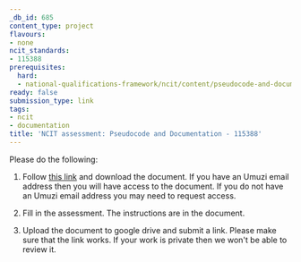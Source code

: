 ```yaml
---
_db_id: 685
content_type: project
flavours:
- none
ncit_standards:
- 115388
prerequisites:
  hard:
  - national-qualifications-framework/ncit/content/pseudocode-and-documentation
ready: false
submission_type: link
tags:
- ncit
- documentation
title: 'NCIT assessment: Pseudocode and Documentation - 115388'
---
```


Please do the following:

1. Follow [this link](https://drive.google.com/file/d/1Q8JtaldJXPZqqKMDWNNjGsg58F1ahTDU/view?usp=sharing) and download the document. If you have an Umuzi email address then you will have access to the document. If you do not have an Umuzi email address you may need to request access.

2. Fill in the assessment. The instructions are in the document. 
   
4. Upload the document to google drive and submit a link. Please make sure that the link works. If your work is private then we won't be able to review it.